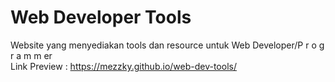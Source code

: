 # Web Developer Tools
Website yang menyediakan tools dan resource untuk Web Developer/P r o g r a m m er<br>
Link Preview : https://mezzky.github.io/web-dev-tools/

